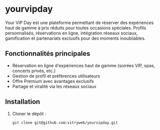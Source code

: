 # yourvipday

Your VIP Day est une plateforme permettant de réserver des expériences haut de gamme à prix réduits pour toutes occasions spéciales. Profils personnalisés, réservations en ligne, intégration réseaux sociaux, gamification et partenariats exclusifs pour des moments inoubliables.

## Fonctionnalités principales

- Réservation en ligne d'expériences haut de gamme (soirées VIP, spas, concerts privés, etc.)
- Gestion de profil et préférences utilisateurs
- Offre Premium avec avantages exclusifs
- Partage et viralité via les réseaux sociaux

## Installation

1. Cloner le dépôt :
   ```bash
   git clone git@github.com:vitryweb/yourvipday.git
   ```
